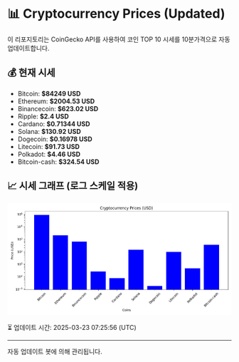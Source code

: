 
# 📊 Cryptocurrency Prices (Updated)

이 리포지토리는 CoinGecko API를 사용하여 코인 TOP 10 시세를 10분가격으로 자동 업데이트합니다.

## 💰 현재 시세
- Bitcoin: **$84249 USD**
- Ethereum: **$2004.53 USD**
- Binancecoin: **$623.02 USD**
- Ripple: **$2.4 USD**
- Cardano: **$0.71344 USD**
- Solana: **$130.92 USD**
- Dogecoin: **$0.16978 USD**
- Litecoin: **$91.73 USD**
- Polkadot: **$4.46 USD**
- Bitcoin-cash: **$324.54 USD**

## 📈 시세 그래프 (로그 스케일 적용)
![Crypto Prices](crypto_prices.png)

⏳ 업데이트 시간: 2025-03-23 07:25:56 (UTC)

---
자동 업데이트 봇에 의해 관리됩니다.
